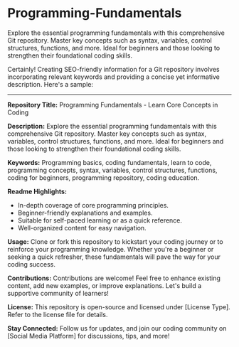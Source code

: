# Programming-Fundamentals
Explore the essential programming fundamentals with this comprehensive Git repository. Master key concepts such as syntax, variables, control structures, functions, and more. Ideal for beginners and those looking to strengthen their foundational coding skills.

Certainly! Creating SEO-friendly information for a Git repository involves incorporating relevant keywords and providing a concise yet informative description. Here's a sample:

---

**Repository Title:**
Programming Fundamentals - Learn Core Concepts in Coding

**Description:**
Explore the essential programming fundamentals with this comprehensive Git repository. Master key concepts such as syntax, variables, control structures, functions, and more. Ideal for beginners and those looking to strengthen their foundational coding skills.

**Keywords:**
Programming basics, coding fundamentals, learn to code, programming concepts, syntax, variables, control structures, functions, coding for beginners, programming repository, coding education.

**Readme Highlights:**
- In-depth coverage of core programming principles.
- Beginner-friendly explanations and examples.
- Suitable for self-paced learning or as a quick reference.
- Well-organized content for easy navigation.

**Usage:**
Clone or fork this repository to kickstart your coding journey or to reinforce your programming knowledge. Whether you're a beginner or seeking a quick refresher, these fundamentals will pave the way for your coding success.

**Contributions:**
Contributions are welcome! Feel free to enhance existing content, add new examples, or improve explanations. Let's build a supportive community of learners!

**License:**
This repository is open-source and licensed under [License Type]. Refer to the license file for details.

**Stay Connected:**
Follow us for updates, and join our coding community on [Social Media Platform] for discussions, tips, and more!


